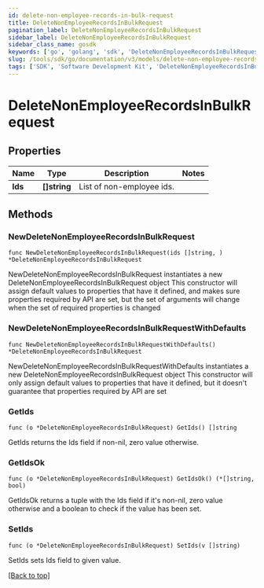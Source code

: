 ```yaml
---
id: delete-non-employee-records-in-bulk-request
title: DeleteNonEmployeeRecordsInBulkRequest
pagination_label: DeleteNonEmployeeRecordsInBulkRequest
sidebar_label: DeleteNonEmployeeRecordsInBulkRequest
sidebar_class_name: gosdk
keywords: ['go', 'golang', 'sdk', 'DeleteNonEmployeeRecordsInBulkRequest'] 
slug: /tools/sdk/go/documentation/v3/models/delete-non-employee-records-in-bulk-request
tags: ['SDK', 'Software Development Kit', 'DeleteNonEmployeeRecordsInBulkRequest']
---
```


# DeleteNonEmployeeRecordsInBulkRequest

## Properties

Name | Type | Description | Notes
------------ | ------------- | ------------- | -------------
**Ids** | **[]string** | List of non-employee ids. | 

## Methods

### NewDeleteNonEmployeeRecordsInBulkRequest

`func NewDeleteNonEmployeeRecordsInBulkRequest(ids []string, ) *DeleteNonEmployeeRecordsInBulkRequest`

NewDeleteNonEmployeeRecordsInBulkRequest instantiates a new DeleteNonEmployeeRecordsInBulkRequest object
This constructor will assign default values to properties that have it defined,
and makes sure properties required by API are set, but the set of arguments
will change when the set of required properties is changed

### NewDeleteNonEmployeeRecordsInBulkRequestWithDefaults

`func NewDeleteNonEmployeeRecordsInBulkRequestWithDefaults() *DeleteNonEmployeeRecordsInBulkRequest`

NewDeleteNonEmployeeRecordsInBulkRequestWithDefaults instantiates a new DeleteNonEmployeeRecordsInBulkRequest object
This constructor will only assign default values to properties that have it defined,
but it doesn't guarantee that properties required by API are set

### GetIds

`func (o *DeleteNonEmployeeRecordsInBulkRequest) GetIds() []string`

GetIds returns the Ids field if non-nil, zero value otherwise.

### GetIdsOk

`func (o *DeleteNonEmployeeRecordsInBulkRequest) GetIdsOk() (*[]string, bool)`

GetIdsOk returns a tuple with the Ids field if it's non-nil, zero value otherwise
and a boolean to check if the value has been set.

### SetIds

`func (o *DeleteNonEmployeeRecordsInBulkRequest) SetIds(v []string)`

SetIds sets Ids field to given value.



[[Back to top]](#) 


